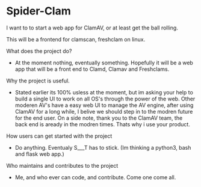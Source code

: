 # Spider-Clam

I want to to start a web app for ClamAV, or at least get the ball rolling.

This will be a frontend for clamscan, freshclam on linux. 

What does the project do?

 - At the moment nothing, eventually something. Hopefully it will be a web app that will be a front end to Clamd, Clamav and Freshclams.

Why the project is useful.
- Stated earlier its 100% usless at the moment, but im asking your help to build a single UI to work on all OS's through the power of the web. Other moderen AV's have a easy web UI to manage the AV engine, after using ClamAV for a long while, I belive we should step in to the modren future for the end user. On a side note, thank you to the ClamAV team, the back end is aready in the modren times. Thats why i use your product.

How users can get started with the project
-  Do anything. Eventualy S___T has to stick. (Im thinking a python3, bash and flask web app.)

Who maintains and contributes to the project
- Me, and who ever can code, and contribute. Come one come all.
